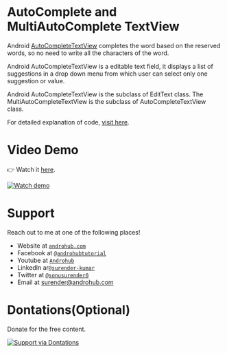 # AutoComplete and MultiAutoComplete TextView
Android [AutoCompleteTextView](http://developer.android.com/reference/android/widget/AutoCompleteTextView.html) completes the word based on the reserved words, so no need to write all the characters of the word.

Android AutoCompleteTextView is a editable text field, it displays a list of suggestions in a drop down menu from which user can select only one suggestion or value.

Android AutoCompleteTextView is the subclass of EditText class. The MultiAutoCompleteTextView is the subclass of AutoCompleteTextView class.

For detailed explanation of code, [visit here](http://www.androhub.com/android-autocomplete-and-multiautocomplete-textview/).

# Video Demo
👉 Watch it <a href="https://youtu.be/1oo-R5wVuOg">here</a>.
<br>

[![Watch demo](http://i3.ytimg.com/vi/1oo-R5wVuOg/hqdefault.jpg)](https://youtu.be/1oo-R5wVuOg)

# Support
Reach out to me at one of the following places!

- Website at <a href="http://www.androhub.com/" target="_blank">`androhub.com`</a>
- Facebook at <a href="https://www.facebook.com/androhubtutorial/" target="_blank">`@androhubtutorial`</a>
- Youtube at <a href="https://www.youtube.com/channel/UCHJh3E9mtRzbM3WVVl9glJg" target="_blank">`Androhub`</a>
- LinkedIn ar<a href="https://www.linkedin.com/in/surender-kumar-681472a8?originalSubdomain=in" target="_blank">`@surender-kumar`</a>
- Twitter at <a href="https://twitter.com/sonusurender0/" target="_blank">`@sonusurender0`</a>
- Email at surender@androhub.com

# Dontations(Optional)
Donate for the free content.
<br>

[![Support via Dontations](https://www.paypalobjects.com/en_GB/i/btn/btn_donateCC_LG.gif)](https://www.paypal.com/cgi-bin/webscr?cmd=_donations&business=sonu.surendra0%40gmail.com&currency_code=USD&source=url)
